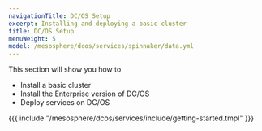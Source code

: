 ```yaml
---
navigationTitle: DC/OS Setup
excerpt: Installing and deploying a basic cluster
title: DC/OS Setup
menuWeight: 5
model: /mesosphere/dcos/services/spinnaker/data.yml
---
```

This section will show you how to 
- Install a basic cluster
- Install the Enterprise version of DC/OS
- Deploy services on DC/OS

{{{ include "/mesosphere/dcos/services/include/getting-started.tmpl" }}}
